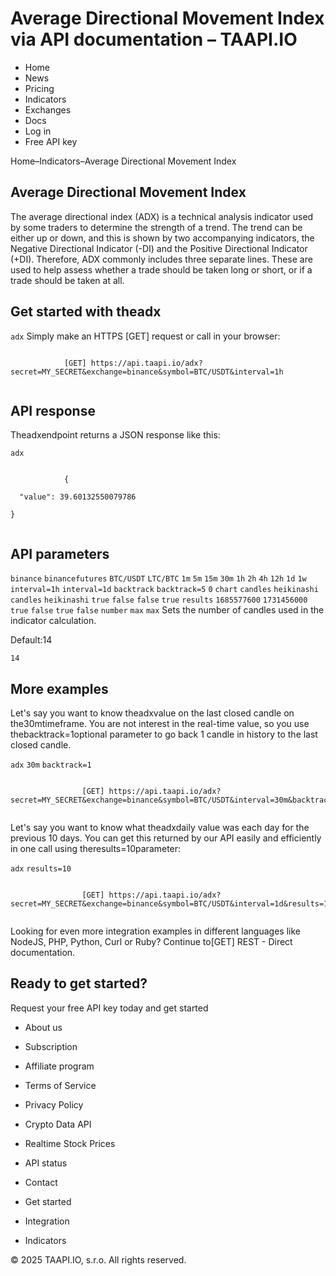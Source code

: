 # Average Directional Movement Index via API documentation – TAAPI.IO

- Home
- News
- Pricing
- Indicators
- Exchanges
- Docs
- Log in
- Free API key

Home–Indicators–Average Directional Movement Index


## Average Directional Movement Index
The average directional index (ADX) is a technical analysis indicator used by some traders to determine the strength of a trend. The trend can be either up or down, and this is shown by two accompanying indicators, the Negative Directional Indicator (-DI) and the Positive Directional Indicator (+DI). Therefore, ADX commonly includes three separate lines. These are used to help assess whether a trade should be taken long or short, or if a trade should be taken at all.


## Get started with theadx
`adx` Simply make an HTTPS [GET] request or call in your browser:


```

			[GET] https://api.taapi.io/adx?secret=MY_SECRET&exchange=binance&symbol=BTC/USDT&interval=1h
		
```

## API response
Theadxendpoint returns a JSON response like this:

`adx` 
```

			{
  "value": 39.60132550079786
}
		
```

## API parameters
`binance` `binancefutures` `BTC/USDT` `LTC/BTC` `1m` `5m` `15m` `30m` `1h` `2h` `4h` `12h` `1d` `1w` `interval=1h` `interval=1d` `backtrack` `backtrack=5` `0` `chart` `candles` `heikinashi` `candles` `heikinashi` `true` `false` `false` `true` `results` `1685577600` `1731456000` `true` `false` `true` `false` `number` `max` `max` Sets the number of candles used in the indicator calculation.

Default:14

`14` 
## More examples
Let's say you want to know theadxvalue on the last closed candle on the30mtimeframe. You are not interest in the real-time value, so you use thebacktrack=1optional parameter to go back 1 candle in history to the last closed candle.

`adx` `30m` `backtrack=1` 
```

				[GET] https://api.taapi.io/adx?secret=MY_SECRET&exchange=binance&symbol=BTC/USDT&interval=30m&backtrack=1
			
```
Let's say you want to know what theadxdaily value was each day for the previous 10 days. You can get this returned by our API easily and efficiently in one call using theresults=10parameter:

`adx` `results=10` 
```

				[GET] https://api.taapi.io/adx?secret=MY_SECRET&exchange=binance&symbol=BTC/USDT&interval=1d&results=10
			
```
Looking for even more integration examples in different languages like NodeJS, PHP, Python, Curl or Ruby? Continue to[GET] REST - Direct documentation.


## Ready to get started?
Request your free API key today and get started

- About us
- Subscription
- Affiliate program
- Terms of Service
- Privacy Policy
- Crypto Data API
- Realtime Stock Prices
- API status
- Contact

- Get started
- Integration
- Indicators

© 2025 TAAPI.IO, s.r.o. All rights reserved.

